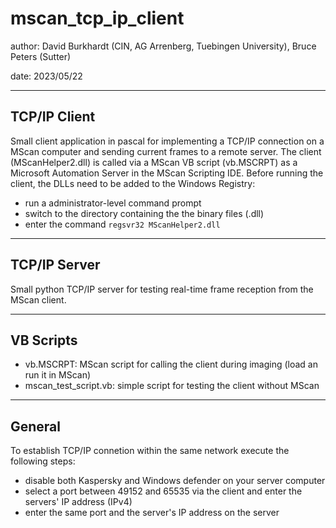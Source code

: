 # mscan_tcp_ip_client

author: David Burkhardt (CIN, AG Arrenberg, Tuebingen University), Bruce Peters (Sutter)

date: 2023/05/22

---
## TCP/IP Client
Small client application in pascal for implementing a TCP/IP connection on a MScan computer and sending current frames to a remote server. 
The client (MScanHelper2.dll) is called via a MScan VB script (vb.MSCRPT) as a Microsoft Automation Server in the MScan Scripting IDE.
Before running the client, the DLLs need to be added to the Windows Registry:
- run a administrator-level command prompt
- switch to the directory containing the the binary files (.dll)
- enter the command <code>regsvr32 MScanHelper2.dll</code>

---
## TCP/IP Server
Small python TCP/IP server for testing real-time frame reception from the MScan client.

---
## VB Scripts
- vb.MSCRPT: MScan script for calling the client during imaging (load an run it in MScan)
- mscan_test_script.vb: simple script for testing the client without MScan

---
## General
To establish TCP/IP connetion within the same network execute the following steps:
- disable both Kaspersky and Windows defender on your server computer
- select a port between 49152 and 65535 via the client and enter the servers' IP address (IPv4)
- enter the same port and the server's IP address on the server
